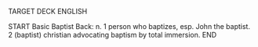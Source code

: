 TARGET DECK
ENGLISH

START
Basic
Baptist
Back: n. 1 person who baptizes, esp. John the baptist. 2 (baptist) christian advocating baptism by total immersion.
END

